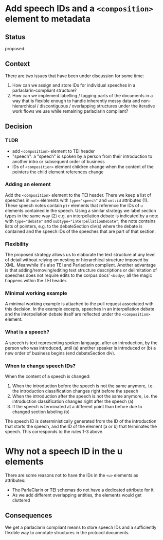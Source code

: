 # Add speech IDs and a `<composition>` element to metadata

## Status

proposed

## Context

There are two issues that have been under discussion for some time:

1. How can we assign and store IDs for individual speeches in a parlaclarin-compliant structure?
2. How can we implement labelling / tagging parts of the documents in a way that is flexible enough to handle inherently messy data and non-hierarchical / discontiguous / overlapping structures under the iterative work flows we use while remaining parlaclarin compliant?

## Decision

### TLDR

- add `<composition>` element to TEI header
- "speech": a "speech" is spoken by a person from their introduction to another intro or subsequent order of business
- IDs of `<composition>` element children change when the content of the pointers the child element references change

### Adding an element

Add the `<composition>` element to the TEI header. There we keep a list of speeches in `note` elements with `type="speech"` and `xml:id` attributes (1). These speech notes contain `ptr` elements that reference the IDs of `u` elements contained in the speech. Using a similar strategy we label section types in the same way (2) e.g. an interpellation debate is indicated by a note with `type="debate"` and `subtype="interpellationDebate"`; the note contains lists of pointers, e.g. to the debateSection div(s) where the debate is contained and the speech IDs of the speeches that are part of that section.


### Flexibility

The proposed strategy allows us to elaborate the text structure at any level of detail without relying on nesting or hierarchical structure imposed by XML. Meanwhile it's also TEI and Parlaclarin complient. Another advantage is that adding/removing/editing text structure descriptions or delimitation of speeches does not require edits to the corpus docs' `<body>`; all the magic happens within the TEI header.


### Minimal working example

A minimal working example is attached to the pull request associated with this decision. In the example excepts, speeches in an interpellation debate and the interpellation debate itself are reflected under the `<composition>` element.


### What is a speech?

A speech is text representing spoken language, after an introduction, by the person who was introduced, until (a) another speaker is introduced or (b) a new order of business begins (end debateSection div).


### When to change speech IDs?

When the content of a speech is changed:
1. When the introduction before the speech is not the same anymore, i.e. the introduction classification changes right before the speech
2. When the introduction after the speech is not the same anymore, i.e. the introduction classification changes right after the speech (a)
3. If the speech is terminated at a different point than before due to changed section labeling (b)

The speech ID is deterministically generated from the ID of the introduction that starts the speech, and the ID of the element (a or b) that terminates the speech. This corresponds to the rules 1-3 above.

# Why not a speech ID in the u elements

There are some reasons not to have the IDs in the `<u>` elements as attributes:
- The ParlaClarin or TEI schemas do not have a dedicated attribute for it
- As we add different overlapping entities, the elements would get cluttered

## Consequences

We get a parlaclarin compliant means to store speech IDs and a sufficiently flexible way to annotate structures in the protocol documents.
